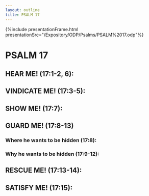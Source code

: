 ```yaml
---
layout: outline
title: PSALM 17
---
```

{%include presentationFrame.html presentationSrc="/Expository/ODP/Psalms/PSALM%2017.odp"%}

# PSALM 17 
## HEAR ME! (17:1-2, 6): 
## VINDICATE ME! (17:3-5): 
## SHOW ME! (17:7): 
## GUARD ME! (17:8-13) 
###  Where he wants to be hidden (17:8): 
###  Why he wants to be hidden (17:9-12): 
## RESCUE ME! (17:13-14): 
## SATISFY ME! (17:15): 
